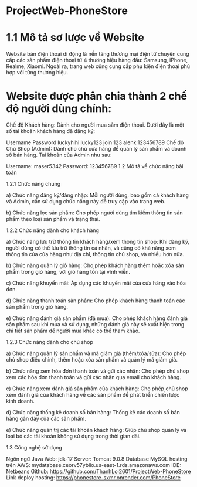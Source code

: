 # ProjectWeb-PhoneStore
# 1.1 Mô tả sơ lược về Website

Website bán điện thoại di động là nền tảng thương mại điện tử chuyên cung cấp các sản phẩm điện thoại từ 4 thương hiệu hàng đầu: Samsung, iPhone, Realme, Xiaomi. Ngoài ra, trang web cũng cung cấp phụ kiện điện thoại phù hợp với từng thương hiệu.

# Website được phân chia thành 2 chế độ người dùng chính:

Chế độ Khách hàng: Dành cho người mua sắm điện thoại. Dưới đây là một số tài khoản khách hàng đã đăng ký:

Username	Password
luckyhihi	lucky123
join	123
alenk	123456789
Chế độ Chủ Shop (Admin): Dành cho chủ cửa hàng để quản lý sản phẩm và doanh số bán hàng. Tài khoản của Admin như sau:

Username: maser5342
Password: 123456789
1.2 Mô tả về chức năng bài toán

1.2.1 Chức năng chung

a) Chức năng đăng ký/đăng nhập: Mỗi người dùng, bao gồm cả khách hàng và Admin, cần sử dụng chức năng này để truy cập vào trang web.

b) Chức năng lọc sản phẩm: Cho phép người dùng tìm kiếm thông tin sản phẩm theo loại sản phẩm và trạng thái.

1.2.2 Chức năng dành cho khách hàng

a) Chức năng lưu trữ thông tin khách hàng/xem thông tin shop: Khi đăng ký, người dùng có thể lưu trữ thông tin cá nhân, và cũng có khả năng xem thông tin của cửa hàng như địa chỉ, thông tin chủ shop, và nhiều hơn nữa.

b) Chức năng quản lý giỏ hàng: Cho phép khách hàng thêm hoặc xóa sản phẩm trong giỏ hàng, với giỏ hàng tồn tại vĩnh viễn.

c) Chức năng khuyến mãi: Áp dụng các khuyến mãi của cửa hàng vào hóa đơn.

d) Chức năng thanh toán sản phẩm: Cho phép khách hàng thanh toán các sản phẩm trong giỏ hàng.

e) Chức năng đánh giá sản phẩm (đã mua): Cho phép khách hàng đánh giá sản phẩm sau khi mua và sử dụng, những đánh giá này sẽ xuất hiện trong chi tiết sản phẩm để người mua khác có thể tham khảo.

1.2.3 Chức năng dành cho chủ shop

a) Chức năng quản lý sản phẩm và mã giảm giá (thêm/xóa/sửa): Cho phép chủ shop điều chỉnh, thêm hoặc xóa sản phẩm và quản lý mã giảm giá.

b) Chức năng xem hóa đơn thanh toán và gửi xác nhận: Cho phép chủ shop xem các hóa đơn thanh toán và gửi xác nhận qua email cho khách hàng.

c) Chức năng xem đánh giá sản phẩm của khách hàng: Cho phép chủ shop xem đánh giá của khách hàng về các sản phẩm để phát triển chiến lược kinh doanh.

d) Chức năng thống kê doanh số bán hàng: Thống kê các doanh số bán hàng gần đây của các sản phẩm.

e) Chức năng quản trị các tài khoản khách hàng: Giúp chủ shop quản lý và loại bỏ các tài khoản không sử dụng trong thời gian dài.

1.3 Công nghệ sử dụng

Ngôn ngữ Java Web: jdk-17
Server: Tomcat 9.0.8
Database MySQL hosting trên AWS: mydatabase.ceorv57yblio.us-east-1.rds.amazonaws.com
IDE: Netbeans
Github: https://github.com/ThanhLoi2601/ProjectWeb-PhoneStore
Link deploy hosting: https://phonestore-sxmr.onrender.com/PhoneStore
